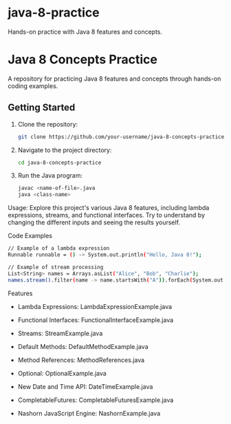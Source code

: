 # java-8-practice
Hands-on practice with Java 8 features and concepts.

# Java 8 Concepts Practice

A repository for practicing Java 8 features and concepts through hands-on coding examples.

## Getting Started

1. Clone the repository:
   ```bash
   git clone https://github.com/your-username/java-8-concepts-practice.git

2. Navigate to the project directory:
   ```bash
   cd java-8-concepts-practice

3. Run the Java program:
   ```bash
   javac <name-of-file>.java
   java <class-name>

Usage: 
Explore this project's various Java 8 features, including lambda expressions, streams, and functional interfaces. Try to understand by changing the different inputs and seeing the results yourself.

Code Examples
  ```bash
  // Example of a lambda expression
  Runnable runnable = () -> System.out.println("Hello, Java 8!");
  
  // Example of stream processing
  List<String> names = Arrays.asList("Alice", "Bob", "Charlie");
  names.stream().filter(name -> name.startsWith("A")).forEach(System.out::println);
  ```

Features

- Lambda Expressions:
  LambdaExpressionExample.java

- Functional Interfaces:
  FunctionalInterfaceExample.java

- Streams:
  StreamExample.java

- Default Methods:
  DefaultMethodExample.java

- Method References:
  MethodReferences.java

- Optional:
  OptionalExample.java

- New Date and Time API:
  DateTimeExample.java

- CompletableFutures:
  CompletableFuturesExample.java

- Nashorn JavaScript Engine:
  NashornExample.java
  
